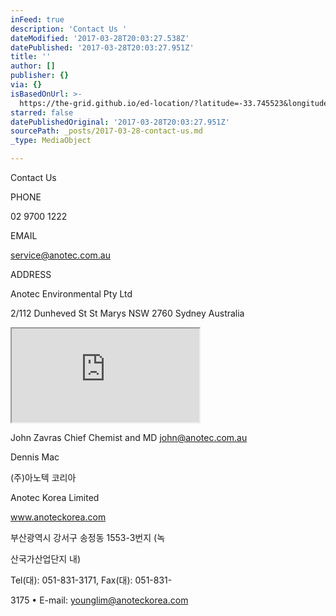 ```yaml
---
inFeed: true
description: 'Contact Us '
dateModified: '2017-03-28T20:03:27.538Z'
datePublished: '2017-03-28T20:03:27.951Z'
title: ''
author: []
publisher: {}
via: {}
isBasedOnUrl: >-
  https://the-grid.github.io/ed-location/?latitude=-33.745523&longitude=150.77213&zoom=16&address=112%20Dunheved%20Circuit%2C%20St%20Marys%2C%20New%20South%20Wales%202760%2C%20Australia
starred: false
datePublishedOriginal: '2017-03-28T20:03:27.951Z'
sourcePath: _posts/2017-03-28-contact-us.md
_type: MediaObject

---
```

Contact Us 

PHONE

02 9700 1222

EMAIL

service@anotec.com.au

ADDRESS 

Anotec Environmental Pty Ltd

2/112 Dunheved St St Marys NSW 2760 Sydney Australia

<iframe src="https://the-grid.github.io/ed-location/?latitude=-33.745523&amp;longitude=150.77213&amp;zoom=16&amp;address=112%20Dunheved%20Circuit%2C%20St%20Marys%2C%20New%20South%20Wales%202760%2C%20Australia" style=""></iframe>

John Zavras Chief Chemist and MD john@anotec.com.au

Dennis Mac

(주)아노텍 코리아

Anotec Korea Limited

www.anoteckorea.com 

부산광역시 강서구 송정동 1553-3번지 (녹

산국가산업단지 내)

Tel(대): 051-831-3171, Fax(대): 051-831-

3175 • E-mail: younglim@anoteckorea.com